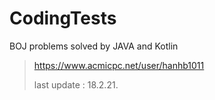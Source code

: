 # CodingTests

BOJ problems solved by JAVA and Kotlin


> https://www.acmicpc.net/user/hanhb1011
>
> last update : 18.2.21.